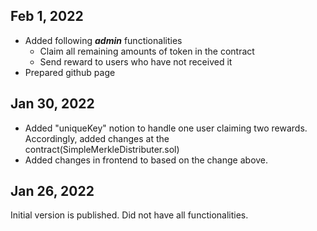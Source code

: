 ## Feb 1, 2022
- Added following **_admin_** functionalities
  - Claim all remaining amounts of token in the contract
  - Send reward to users who have not received it
- Prepared github page

## Jan 30, 2022
- Added "uniqueKey" notion to handle one user claiming two rewards. Accordingly, added changes at the contract(SimpleMerkleDistributer.sol)
- Added changes in frontend to based on the change above.

## Jan 26, 2022
Initial version is published. Did not have all functionalities.
